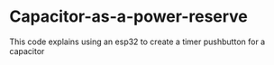 # Capacitor-as-a-power-reserve
This code explains using an esp32 to create a timer pushbutton for a capacitor
